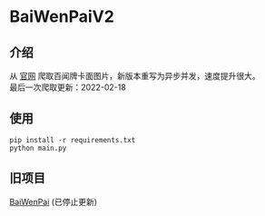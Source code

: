# BaiWenPaiV2
## 介绍
从 [官网](https://ssr.163.com/cardmaker/) 爬取百闻牌卡面图片，新版本重写为异步并发，速度提升很大。  
最后一次爬取更新：2022-02-18
## 使用
```
pip install -r requirements.txt
python main.py
```
## 旧项目
[BaiWenPai](https://github.com/YEOLLL/BaiWenPai) (已停止更新)  
